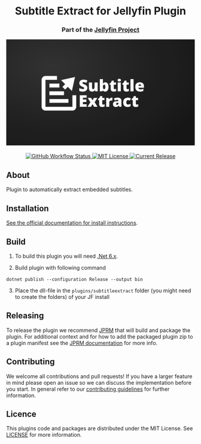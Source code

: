 <h1 align="center">Subtitle Extract for Jellyfin Plugin</h1>
<h3 align="center">Part of the <a href="https://jellyfin.media">Jellyfin Project</a></h3>

<p align="center">
<img alt="Plugin Banner" src="https://raw.githubusercontent.com/jellyfin/jellyfin-ux/master/plugins/SVG/jellyfin-plugin-subtitleextract.svg?sanitize=true"/>
<br/>
<br/>
<a href="https://github.com/jellyfin/jellyfin-plugin-subtitleextract/actions?query=workflow%3A%22Test+Build+Plugin%22">
<img alt="GitHub Workflow Status" src="https://img.shields.io/github/workflow/status/jellyfin/jellyfin-plugin-subtitleextract/Test%20Build%20Plugin.svg">
</a>
<a href="https://github.com/jellyfin/jellyfin-plugin-subtitleextract">
<img alt="MIT License" src="https://img.shields.io/github/license/jellyfin/jellyfin-plugin-subtitleextract.svg"/>
</a>
<a href="https://github.com/jellyfin/jellyfin-plugin-subtitleextract/releases">
<img alt="Current Release" src="https://img.shields.io/github/release/jellyfin/jellyfin-plugin-subtitleextract.svg"/>
</a>
</p>

## About

Plugin to automatically extract embedded subtitles.

## Installation

[See the official documentation for install instructions](https://jellyfin.org/docs/general/server/plugins/index.html#installing).

## Build

1. To build this plugin you will need [.Net 6.x](https://dotnet.microsoft.com/download/dotnet/6.0).

2. Build plugin with following command
  ```
  dotnet publish --configuration Release --output bin
  ```

3. Place the dll-file in the `plugins/subtitleextract` folder (you might need to create the folders) of your JF install

## Releasing

To release the plugin we recommend [JPRM](https://github.com/oddstr13/jellyfin-plugin-repository-manager) that will build and package the plugin.
For additional context and for how to add the packaged plugin zip to a plugin manifest see the [JPRM documentation](https://github.com/oddstr13/jellyfin-plugin-repository-manager) for more info.

## Contributing

We welcome all contributions and pull requests! If you have a larger feature in mind please open an issue so we can discuss the implementation before you start.
In general refer to our [contributing guidelines](https://github.com/jellyfin/.github/blob/master/CONTRIBUTING.md) for further information.

## Licence

This plugins code and packages are distributed under the MIT License. See [LICENSE](./LICENSE.md) for more information.
